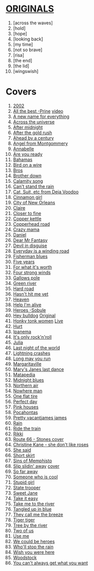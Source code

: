 


# [ORIGINALS](https://drive.google.com/drive/folders/1z0ft2zOqth9AEzh6ZIvWN7xUag6-_nIx?usp=sharing)
1. [across the waves]
1. [hold]
1. [hope]
1. [looking back]
1. [my time]
1. [not so brave]
1. [risa]
1. [the end]
1. [the lid]
1. [wingswish]

# Covers 
1. [2002](https://www.youtube.com/watch?v=873Y6t-uCvE)
1. [All the best -Prine](https://tabs.ultimate-guitar.com/tab/john-prine/all-the-best-chords-2655498) [video](https://www.youtube.com/watch?v=1zq2hOeUrQA)
1. [A new name for everything](https://www.youtube.com/watch?v=KMPPVUPUC1E)
1. [Across the universe](https://www.youtube.com/watch?v=90M60PzmxEE)
2. [After midnight](https://www.youtube.com/watch?v=5WUeOEkl270)
1. [After the gold rush](https://www.youtube.com/watch?v=d6Zf4D1tHdw)
1. [Ahead by a century](https://www.youtube.com/watch?v=QE2joQsWXJg)
1. [Angel from Montgommery](https://www.youtube.com/watch?v=WKjIDJAP7Lg)
1. [Annabelle](https://www.youtube.com/watch?v=yOk1UDGSIcc)
1. [Are you ready](https://www.youtube.com/watch?v=MmDQJjCHDOQ)
1. [Bahamas](https://www.youtube.com/watch?v=w_BbyXcMh7Y)
1. [Bird on a wire](https://www.youtube.com/watch?v=qq9hT0.FdknE)
1. [Bros](https://www.youtube.com/watch?v=TD_Q9CxXTo4)
1. [Brother down](https://www.youtube.com/watch?v=71EnaOs0.Xdk)
1. [Calamity song](https://www.youtube.com/watch?v=lcGSEbfegrs)
1. [Can't stand the rain](https://www.youtube.com/watch?v=_RWKphdVsXg)
1. [Cat, Suit, etc from Deja Voodoo](https://www.youtube.com/watch?v=M_YUnyKxgJ4)
1. [Cinnamon girl](https://www.youtube.com/watch?v=jREf47BPe5w)
1. [City of New Orleans](https://www.youtube.com/watch?v=jWYWaayje3o)
1. [Claire](https://www.youtube.com/watch?v=bvIJs5_2PD4)
1. [Closer to fine](https://www.youtube.com/watch?v=HUgwM1Ky228)
1. [Copper kettle](https://www.youtube.com/watch?v=_r4He-YOm1o&list=OLAK5uy_m9akF4iT5WLjaCT16gSim-qVr0rHA-DgU&index=3)
1. [Copperhead road](https://www.youtube.com/watch?v=xvaEJzoaYZk)
1. [Crazy mama](https://www.youtube.com/watch?v=lcY5SQECqks)
1. [Daniel](https://www.youtube.com/watch?v=-9xib-hCm6c)
1. [Dear Mr Fantasy](https://www.youtube.com/watch?v=sS_eHdqcrM8)
1. [Devil in disguise](https://www.youtube.com/watch?v=qVj6QBhdmiw)
1. [Everyday is a  winding road](https://www.youtube.com/watch?v=e3QK_NwfECg)
1. [Fisherman blues](https://www.youtube.com/watch?v=a4UQJwd3awQ)
1. [Five years](https://www.youtube.com/watch?v=2ObjtVdsV3I)
1. [For what it's worth](https://www.youtube.com/watch?v=gp5JCrSXkJY)
1. [Four strong winds](https://www.youtube.com/watch?v=DP9UjLeLN5A&list=RDDP9UjLeLN5A&start_radio=1)
1. [Gallows pole](https://www.youtube.com/watch?v=CmxaT37yeOs)
1. [Green river](https://www.youtube.com/watch?v=3WbmBK9BR9U)
1. [Hard road](https://www.youtube.com/watch?v=LRGyGEtZyY4)
1. [Hasn't hit me yet](https://www.youtube.com/watch?v=oMt0skVPC0o)
1. [Heaven](https://www.youtube.com/watch?v=JAa7J10D8Qw)
1. [Help I'm alive](https://www.youtube.com/watch?v=ZoK63Bk7pgw)
1. [Heroes -Sobule](https://www.youtube.com/watch?v=xlsAdYjUzI4)
1. [Hey bulldog](https://www.youtube.com/watch?v=xajwI-Q5gJ0) [Original](https://www.youtube.com/watch?v=M4vbJQ-MrKo)
1. [Honky tonk women](https://www.youtube.com/watch?v=hqqkGxZ1_8I) [Live](https://www.youtube.com/watch?v=dj7yd19aAW0)
1. [Hurt](https://www.youtube.com/watch?v=8AHCfZTRGiI)
1. [Ipanema](https://www.youtube.com/watch?v=s61-e29Vr6Q)
1. [It's only rock'n'roll](https://www.youtube.com/watch?v=DmgCy__eUa8)
1. [Julia](https://www.youtube.com/watch?v=OKDloS2gBHs)
1. [Last night of the world](https://www.youtube.com/watch?v=ZoK63Bk7pgw)
1. [Lightning crashes](https://www.youtube.com/watch?v=xsJ4O-nSveg)
1. [Long may you run](https://www.youtube.com/watch?v=dVM8_jAL86w)
1. [Margaritaville](https://www.youtube.com/watch?v=mrF4nF8VUb4)
1. [Mary's Janes last dance](https://www.youtube.com/watch?v=YtZeVx5Om4c)
1. [Matapedia](https://www.youtube.com/watch?v=I8q9GeHUp2w)
1. [Midnight blues](https://www.youtube.com/watch?v=_EQeEXEswgo)
1. [Northern air](https://www.youtube.com/watch?v=0RIcuFySNXE)
1. [Nowhere man](https://www.youtube.com/watch?v=8scSwaKbE64)
1. [One flat tire](https://www.youtube.com/watch?v=iWybOqVHAog)
1. [Perfect day](https://www.youtube.com/watch?v=V0--emrNth8)
1. [Pink houses](https://www.youtube.com/watch?v=qOfkpu6749w)
1. [Pocahontas](https://www.youtube.com/watch?v=bJPq90mBXEE)
1. [Pretty vacant](https://www.youtube.com/watch?v=2sQaJNtbSzI)[james james](https://github.com/mistermeta69/Song-list)
1. [Rain](https://www.youtube.com/watch?v=cK5G8fPmWeA)
1. [Ride the train](https://www.youtube.com/watch?v=9GlNKST3_Rc)
1. [Rikki](https://www.youtube.com/watch?v=UfZWp-hGCdA)
2. [Route 66 - Stones cover](https://www.youtube.com/watch?v=Q131ZJ6YkG0)
1. [Christine Kane - she don't like roses](https://www.youtube.com/watch?v=XQOslI8vNE8)
1. [She said](https://www.youtube.com/watch?v=rLzfo59AdEc)
1. [Short skirt](https://www.youtube.com/watch?v=85zV1fpSJQ0)
2. [Sins of Memphisto](https://www.youtube.com/watch?v=73bTWmuI5mk)
1. [Slip slidin' away](https://www.youtube.com/watch?v=iUODdPpnxcA) [cover](https://www.youtube.com/watch?v=_3XRbW18NzQ)
1. [So far away](https://www.youtube.com/watch?v=8QsE7Ln9dn8)
1. [Someone who is cool](https://www.youtube.com/watch?v=eimpocAKIv0)
2. [Stupid girl](https://www.youtube.com/watch?v=2GhPUAVgHZc)
1. [State trooper](https://www.youtube.com/watch?v=nU5MyNuBdhg)
1. [Sweet Jane](https://www.youtube.com/watch?v=Fa9nN3G2CSg)
1. [Take it easy](https://www.youtube.com/watch?v=EWw9M_hPJbU)
1. [Take me to the river](https://www.youtube.com/watch?v=9FBUgdhxe9M)
1. [Tangled up in blue](https://www.youtube.com/watch?v=QKcNyMBw818)
1. [They call me the breeze](https://www.youtube.com/watch?v=51Sy59kw2Bg)
1. [Tiger tiger](https://www.youtube.com/watch?v=DRpMsCRIS_o)
1. [Tree by the river](https://www.youtube.com/watch?v=ocr2-7W1GHw)
1. [Two of us](https://www.youtube.com/watch?v=cLQox8e9688)
1. [Use me](https://www.youtube.com/watch?v=NuYDKzky4z0)
1. [We could be heroes](https://www.youtube.com/watch?v=YLp2cW7ICCU)
1. [Who'll stop the rain](https://www.youtube.com/watch?v=lIPan-rEQJA)
1. [Wish you were here](https://www.youtube.com/watch?v=hjpF8ukSrvk)
1. [Woodstock](https://www.youtube.com/watch?v=Irb-B2mwAJU)
1. [You can't always get what you want](https://www.youtube.com/watch?v=krxU5Y9lCS8)


